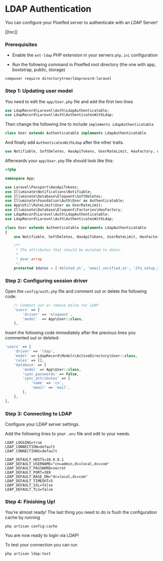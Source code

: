 # LDAP Authentication

You can configure your Pixelfed server to authenticate with an LDAP Server!

[[toc]]


### Prerequisites

- Enable the `ext-ldap` PHP extension in your servers `php.ini` configuration

- Run the following command in Pixelfed root directory (the one with app, bootstrap, public, storage)

```
composer require directorytree/ldaprecord-laravel
```

### Step 1: Updating user model

You need to edit the `app/User.php` file and add the first two lines

```php
use LdapRecord\Laravel\Auth\LdapAuthenticatable;
use LdapRecord\Laravel\Auth\AuthenticatesWithLdap;
```

Then change the following line to include `implements LdapAuthenticatable`

```php
class User extends Authenticatable implements LdapAuthenticatable
```

And finally add `AuthenticatesWithLdap` after the other traits.

```php
use Notifiable, SoftDeletes, HasApiTokens, UserRateLimit, HasFactory, AuthenticatesWithLdap;
```

Afterwards your `app/User.php` file should look like this:

```php
<?php

namespace App;

use Laravel\Passport\HasApiTokens;
use Illuminate\Notifications\Notifiable;
use Illuminate\Database\Eloquent\SoftDeletes;
use Illuminate\Foundation\Auth\User as Authenticatable;
use App\Util\RateLimit\User as UserRateLimit;
use Illuminate\Database\Eloquent\Factories\HasFactory;
use LdapRecord\Laravel\Auth\LdapAuthenticatable;
use LdapRecord\Laravel\Auth\AuthenticatesWithLdap;

class User extends Authenticatable implements LdapAuthenticatable
{
    use Notifiable, SoftDeletes, HasApiTokens, UserRateLimit, HasFactory, AuthenticatesWithLdap;

    /**
     * The attributes that should be mutated to dates.
     *
     * @var array
     */
    protected $dates = ['deleted_at', 'email_verified_at', '2fa_setup_at'];
```

### Step 2: Configuring session driver

Open the `config/auth.php` file and comment out or delete the following code:

```php
    // Comment out or remove below for LDAP
    'users' => [
        'driver' => 'eloquent',
        'model'  => App\User::class,
    ],
```

Insert the following code immediately after the previous lines you commented out or deleted:

```php
'users' => [
    'driver' => 'ldap',
    'model' => LdapRecord\Models\ActiveDirectory\User::class,
    'rules' => [],
    'database' => [
        'model' => App\User::class,
        'sync_passwords' => false,
        'sync_attributes' => [
            'name' => 'cn',
            'email' => 'mail',
        ],
    ],
],
```

### Step 3: Connecting to LDAP

Configure your LDAP server settings.

Add the following lines to your `.env` file and edit to your needs.

```
LDAP_LOGGING=true
LDAP_CONNECTION=default
LDAP_CONNECTIONS=default

LDAP_DEFAULT_HOSTS=10.0.0.1
LDAP_DEFAULT_USERNAME="cn=admin,dc=local,dc=com"
LDAP_DEFAULT_PASSWORD=secret
LDAP_DEFAULT_PORT=389
LDAP_DEFAULT_BASE_DN="dc=local,dc=com"
LDAP_DEFAULT_TIMEOUT=5
LDAP_DEFAULT_SSL=false
LDAP_DEFAULT_TLS=false
```

### Step 4: Finishing Up!

You're almost ready! The last thing you need to do is flush the configuration cache by running

```
php artisan config:cache
```

You are now ready to login via LDAP!

To test your connection you can run 

```
php artisan ldap:test
```